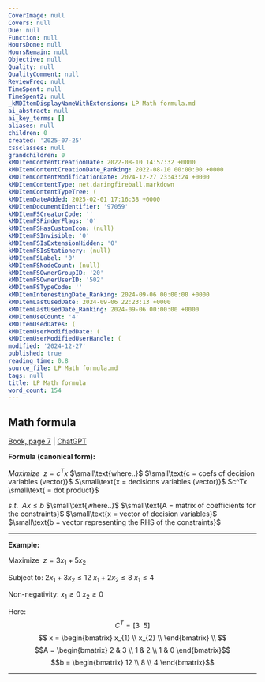 ```yaml
---
CoverImage: null
Covers: null
Due: null
Function: null
HoursDone: null
HoursRemain: null
Objective: null
Quality: null
QualityComment: null
ReviewFreq: null
TimeSpent: null
TimeSpent2: null
_kMDItemDisplayNameWithExtensions: LP Math formula.md
ai_abstract: null
ai_key_terms: []
aliases: null
children: 0
created: '2025-07-25'
cssclasses: null
grandchildren: 0
kMDItemContentCreationDate: 2022-08-10 14:57:32 +0000
kMDItemContentCreationDate_Ranking: 2022-08-10 00:00:00 +0000
kMDItemContentModificationDate: 2024-12-27 23:43:24 +0000
kMDItemContentType: net.daringfireball.markdown
kMDItemContentTypeTree: (
kMDItemDateAdded: 2025-02-01 17:16:38 +0000
kMDItemDocumentIdentifier: '97059'
kMDItemFSCreatorCode: ''
kMDItemFSFinderFlags: '0'
kMDItemFSHasCustomIcon: (null)
kMDItemFSInvisible: '0'
kMDItemFSIsExtensionHidden: '0'
kMDItemFSIsStationery: (null)
kMDItemFSLabel: '0'
kMDItemFSNodeCount: (null)
kMDItemFSOwnerGroupID: '20'
kMDItemFSOwnerUserID: '502'
kMDItemFSTypeCode: ''
kMDItemInterestingDate_Ranking: 2024-09-06 00:00:00 +0000
kMDItemLastUsedDate: 2024-09-06 22:23:13 +0000
kMDItemLastUsedDate_Ranking: 2024-09-06 00:00:00 +0000
kMDItemUseCount: '4'
kMDItemUsedDates: (
kMDItemUserModifiedDate: (
kMDItemUserModifiedUserHandle: (
modified: '2024-12-27'
published: true
reading_time: 0.8
source_file: LP Math formula.md
tags: null
title: LP Math formula
word_count: 154
---
```


## Math formula

[Book, page 7](https://play.google.com/books/reader?id=nWaFCgAAQBAJ&pg=GBS.PA11&hl=en) |  [ChatGPT](https://chatgpt.com/share/b16e4fc1-7cd7-494e-8d39-111bb12165ef)

**Formula (canonical form):**

$Maximize \:\: z=c^Tx$
$\small\text{where..}$
$\small\text{c = coefs of decision variables (vector)}$
$\small\text{x = decisions variables (vector)}$
$c^Tx \small\text{ = dot product}$


$s.t. \:\: Ax \leq b$
$\small\text{where..}$
$\small\text{A = matrix of coefficients for the constraints}$
$\small\text{x = vector of decision variables}$
$\small\text{b = vector representing the RHS of the constraints}$

---

**Example:**

$\text{Maximize} \:\: z= 3x_1 + 5x_2$

$\text{Subject to:}$
$2x_1 + 3x_2 \leq 12$
$x_1 + 2x_2 \leq 8$
$x_1 \leq 4$

$\text{Non-negativity:}$
$x_1 \geq 0$
$x_2 \geq 0$

Here:
$$C^T = [3 \:\: 5]$$
$$
x = \begin{bmatrix}
    x_{1} \\
    x_{2} \\
\end{bmatrix} 
\\
$$
$$A = \begin{bmatrix}
    2       & 3 \\
    1       & 2 \\
    1       & 0
\end{bmatrix}$$
$$b = \begin{bmatrix}
    12        \\
    8        \\
    4      
\end{bmatrix}$$

---